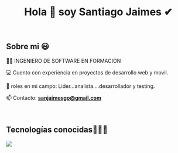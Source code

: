 <h1 align="center">Hola 👋 soy Santiago Jaimes ✔ </h1> 

<br>
<h2>Sobre mi 😃</h2>

<p align="left">
👨‍💻 INGENIERO DE SOFTWARE EN FORMACION
  
💻 Cuento con experiencia en proyectos de desarrollo web y movil.

📝 roles en mi campo: Lider...analista....desarrollador y testing.

📫 Contacto: **sanjaimesgo@gmail.com**
<!--Intro end-->
  </p>
<br>

<h2 >Tecnologías conocidas👨🏻‍💻</h2>
<!--tech stack icons-->
<p align="left">
  <a href="https://skillicons.dev">
    <img src="https://skillicons.dev/icons?i=py,css,html,js,nodejs,mysql,sqlite,firebase,git,github,vscode,linux,django,react" />
  </a>
</p>
<br>
